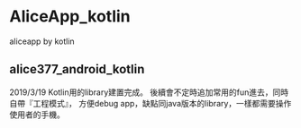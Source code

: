 # AliceApp_kotlin
aliceapp by kotlin

alice377_android_kotlin
-----------------------------------------------------------------
2019/3/19 Kotlin用的library建置完成。
後續會不定時追加常用的fun進去，同時自帶『工程模式』，
方便debug app，缺點同java版本的library，一樣都需要操作使用者的手機。
